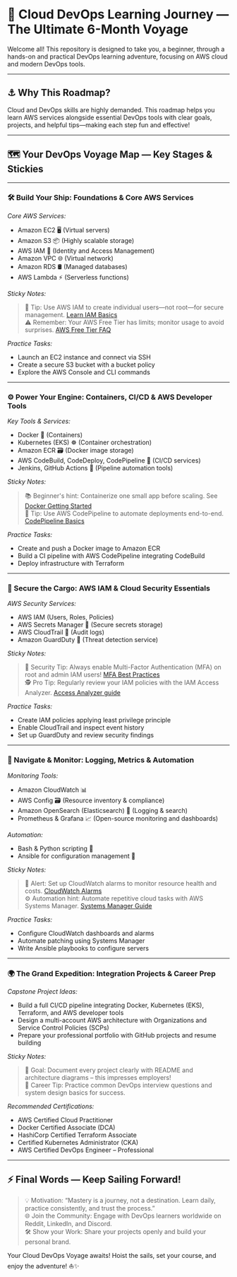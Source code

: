 # 🚀 Cloud DevOps Learning Journey — The Ultimate 6-Month Voyage

Welcome all! This repository is designed to take you, a beginner, through a hands-on and practical DevOps learning adventure, focusing on AWS cloud and modern DevOps tools.

---

## ⚓ Why This Roadmap?

Cloud and DevOps skills are highly demanded. This roadmap helps you learn AWS services alongside essential DevOps tools with clear goals, projects, and helpful tips—making each step fun and effective!

---

## 🗺 Your DevOps Voyage Map — Key Stages & Stickies

---

### 🛠 Build Your Ship: Foundations & Core AWS Services

*Core AWS Services:*  
- Amazon EC2 🖥 (Virtual servers)  
- Amazon S3 📦 (Highly scalable storage)  
- AWS IAM 🔐 (Identity and Access Management)  
- Amazon VPC 🌐 (Virtual network)  
- Amazon RDS 🛢 (Managed databases)  
- AWS Lambda ⚡ (Serverless functions)  

*Sticky Notes:*  
> 📝 Tip: Use AWS IAM to create individual users—not root—for secure management. [Learn IAM Basics](https://docs.aws.amazon.com/IAM/latest/UserGuide/getting-started.html)  
> ⚠ Remember: Your AWS Free Tier has limits; monitor usage to avoid surprises. [AWS Free Tier FAQ](https://aws.amazon.com/free/faqs/)

*Practice Tasks:*  
- Launch an EC2 instance and connect via SSH  
- Create a secure S3 bucket with a bucket policy  
- Explore the AWS Console and CLI commands  

---

### ⚙ Power Your Engine: Containers, CI/CD & AWS Developer Tools

*Key Tools & Services:*  
- Docker 🐳 (Containers)  
- Kubernetes (EKS) ☸ (Container orchestration)  
- Amazon ECR 🗃 (Docker image storage)  
- AWS CodeBuild, CodeDeploy, CodePipeline 🔄 (CI/CD services)  
- Jenkins, GitHub Actions 🤖 (Pipeline automation tools)  

*Sticky Notes:*  
> 📚 Beginner's hint: Containerize one small app before scaling. See [Docker Getting Started](https://docs.docker.com/get-started/)  
> 🔄 Tip: Use AWS CodePipeline to automate deployments end-to-end. [CodePipeline Basics](https://docs.aws.amazon.com/codepipeline/latest/userguide/welcome.html)

*Practice Tasks:*  
- Create and push a Docker image to Amazon ECR  
- Build a CI pipeline with AWS CodePipeline integrating CodeBuild  
- Deploy infrastructure with Terraform  

---

### 🔐 Secure the Cargo: AWS IAM & Cloud Security Essentials

*AWS Security Services:*  
- AWS IAM (Users, Roles, Policies)  
- AWS Secrets Manager 🔑 (Secure secrets storage)  
- AWS CloudTrail 📜 (Audit logs)  
- Amazon GuardDuty 👮 (Threat detection service)  

*Sticky Notes:*  
> 🔐 Security Tip: Always enable Multi-Factor Authentication (MFA) on root and admin IAM users! [MFA Best Practices](https://docs.aws.amazon.com/IAM/latest/UserGuide/id_credentials_mfa.html)  
> 🕵 Pro Tip: Regularly review your IAM policies with the IAM Access Analyzer. [Access Analyzer guide](https://docs.aws.amazon.com/IAM/latest/UserGuide/access-analyzer.html)

*Practice Tasks:*  
- Create IAM policies applying least privilege principle  
- Enable CloudTrail and inspect event history  
- Set up GuardDuty and review security findings

---

### 🧭 Navigate & Monitor: Logging, Metrics & Automation

*Monitoring Tools:*  
- Amazon CloudWatch 📊  
- AWS Config 🗃 (Resource inventory & compliance)  
- Amazon OpenSearch (Elasticsearch) 🔎 (Logging & search)  
- Prometheus & Grafana 📈 (Open-source monitoring and dashboards)  

*Automation:*  
- Bash & Python scripting 📝  
- Ansible for configuration management 🔧  

*Sticky Notes:*  
> 📢 Alert: Set up CloudWatch alarms to monitor resource health and costs. [CloudWatch Alarms](https://docs.aws.amazon.com/AmazonCloudWatch/latest/monitoring/AlarmThatSendsEmail.html)  
> ⚙ Automation hint: Automate repetitive cloud tasks with AWS Systems Manager. [Systems Manager Guide](https://docs.aws.amazon.com/systems-manager/latest/userguide/)

*Practice Tasks:*  
- Configure CloudWatch dashboards and alarms  
- Automate patching using Systems Manager  
- Write Ansible playbooks to configure servers  

---

### 🌍 The Grand Expedition: Integration Projects & Career Prep

*Capstone Project Ideas:*  
- Build a full CI/CD pipeline integrating Docker, Kubernetes (EKS), Terraform, and AWS developer tools  
- Design a multi-account AWS architecture with Organizations and Service Control Policies (SCPs)  
- Prepare your professional portfolio with GitHub projects and resume building  

*Sticky Notes:*  
> 🎯 Goal: Document every project clearly with README and architecture diagrams – this impresses employers!  
> 🚀 Career Tip: Practice common DevOps interview questions and system design basics for success.

*Recommended Certifications:*  
- AWS Certified Cloud Practitioner  
- Docker Certified Associate (DCA)  
- HashiCorp Certified Terraform Associate  
- Certified Kubernetes Administrator (CKA)  
- AWS Certified DevOps Engineer – Professional  

---

## ⚡ Final Words — Keep Sailing Forward!

> 💡 Motivation: “Mastery is a journey, not a destination. Learn daily, practice consistently, and trust the process.”  
> 🌐 Join the Community: Engage with DevOps learners worldwide on Reddit, LinkedIn, and Discord.  
> 🛠 Show your Work: Share your projects openly and build your personal brand.

Your Cloud DevOps Voyage awaits! Hoist the sails, set your course, and enjoy the adventure! ⛵✨
